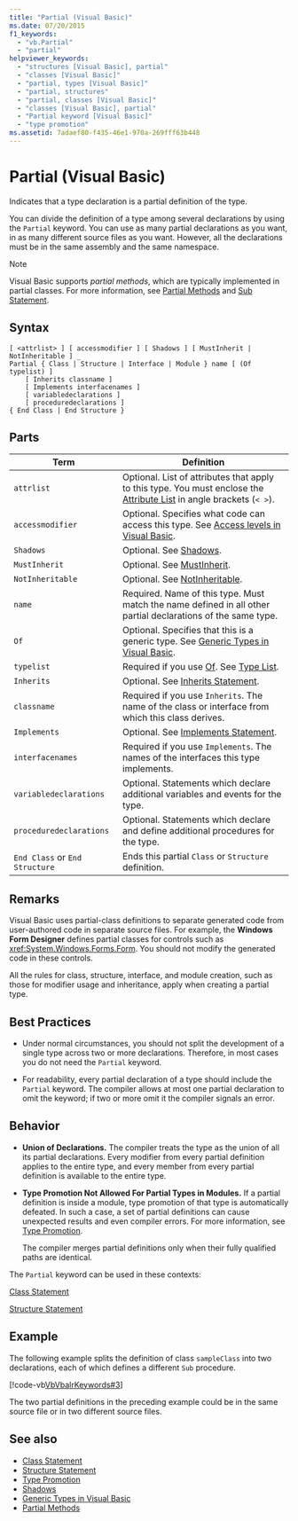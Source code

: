 ```yaml
---
title: "Partial (Visual Basic)"
ms.date: 07/20/2015
f1_keywords: 
  - "vb.Partial"
  - "partial"
helpviewer_keywords: 
  - "structures [Visual Basic], partial"
  - "classes [Visual Basic]"
  - "partial, types [Visual Basic]"
  - "partial, structures"
  - "partial, classes [Visual Basic]"
  - "classes [Visual Basic], partial"
  - "Partial keyword [Visual Basic]"
  - "type promotion"
ms.assetid: 7adaef80-f435-46e1-970a-269fff63b448
---
```

# Partial (Visual Basic)
Indicates that a type declaration is a partial definition of the type.  
  
 You can divide the definition of a type among several declarations by using the `Partial` keyword. You can use as many partial declarations as you want, in as many different source files as you want. However, all the declarations must be in the same assembly and the same namespace.  
  
> [!NOTE]
> Visual Basic supports *partial methods*, which are typically implemented in partial classes. For more information, see [Partial Methods](../../../visual-basic/programming-guide/language-features/procedures/partial-methods.md) and [Sub Statement](../../../visual-basic/language-reference/statements/sub-statement.md).  
  
## Syntax  
  
```  
[ <attrlist> ] [ accessmodifier ] [ Shadows ] [ MustInherit | NotInheritable ] _  
Partial { Class | Structure | Interface | Module } name [ (Of typelist) ]  
    [ Inherits classname ]  
    [ Implements interfacenames ]  
    [ variabledeclarations ]  
    [ proceduredeclarations ]  
{ End Class | End Structure }  
```  
  
## Parts  
  
|Term|Definition|  
|---|---|  
|`attrlist`|Optional. List of attributes that apply to this type. You must enclose the [Attribute List](../../../visual-basic/language-reference/statements/attribute-list.md) in angle brackets (`< >`).|  
|`accessmodifier`|Optional. Specifies what code can access this type. See [Access levels in Visual Basic](../../../visual-basic/programming-guide/language-features/declared-elements/access-levels.md).|  
|`Shadows`|Optional. See [Shadows](../../../visual-basic/language-reference/modifiers/shadows.md).|  
|`MustInherit`|Optional. See [MustInherit](../../../visual-basic/language-reference/modifiers/mustinherit.md).|  
|`NotInheritable`|Optional. See [NotInheritable](../../../visual-basic/language-reference/modifiers/notinheritable.md).|  
|`name`|Required. Name of this type. Must match the name defined in all other partial declarations of the same type.|  
|`Of`|Optional. Specifies that this is a generic type. See [Generic Types in Visual Basic](../../../visual-basic/programming-guide/language-features/data-types/generic-types.md).|  
|`typelist`|Required if you use [Of](../../../visual-basic/language-reference/statements/of-clause.md). See [Type List](../../../visual-basic/language-reference/statements/type-list.md).|  
|`Inherits`|Optional. See [Inherits Statement](../../../visual-basic/language-reference/statements/inherits-statement.md).|  
|`classname`|Required if you use `Inherits`. The name of the class or interface from which this class derives.|  
|`Implements`|Optional. See [Implements Statement](../../../visual-basic/language-reference/statements/implements-statement.md).|  
|`interfacenames`|Required if you use `Implements`. The names of the interfaces this type implements.|  
|`variabledeclarations`|Optional. Statements which declare additional variables and events for the type.|  
|`proceduredeclarations`|Optional. Statements which declare and define additional procedures for the type.|  
|`End Class` or `End Structure`|Ends this partial `Class` or `Structure` definition.|  
  
## Remarks  
 Visual Basic uses partial-class definitions to separate generated code from user-authored code in separate source files. For example, the **Windows Form Designer** defines partial classes for controls such as <xref:System.Windows.Forms.Form>. You should not modify the generated code in these controls.  
  
 All the rules for class, structure, interface, and module creation, such as those for modifier usage and inheritance, apply when creating a partial type.  
  
## Best Practices  
  
- Under normal circumstances, you should not split the development of a single type across two or more declarations. Therefore, in most cases you do not need the `Partial` keyword.  
  
- For readability, every partial declaration of a type should include the `Partial` keyword. The compiler allows at most one partial declaration to omit the keyword; if two or more omit it the compiler signals an error.  
  
## Behavior  
  
- **Union of Declarations.** The compiler treats the type as the union of all its partial declarations. Every modifier from every partial definition applies to the entire type, and every member from every partial definition is available to the entire type.  
  
- **Type Promotion Not Allowed For Partial Types in Modules.** If a partial definition is inside a module, type promotion of that type is automatically defeated. In such a case, a set of partial definitions can cause unexpected results and even compiler errors. For more information, see [Type Promotion](../../../visual-basic/programming-guide/language-features/declared-elements/type-promotion.md).  
  
     The compiler merges partial definitions only when their fully qualified paths are identical.  
  
 The `Partial` keyword can be used in these contexts:  
  
 [Class Statement](../../../visual-basic/language-reference/statements/class-statement.md)  
  
 [Structure Statement](../../../visual-basic/language-reference/statements/structure-statement.md)  
  
## Example  
 The following example splits the definition of class `sampleClass` into two declarations, each of which defines a different `Sub` procedure.  
  
 [!code-vb[VbVbalrKeywords#3](~/samples/snippets/visualbasic/VS_Snippets_VBCSharp/VbVbalrKeywords/VB/Class1.vb#3)]  
  
 The two partial definitions in the preceding example could be in the same source file or in two different source files.  
  
## See also

- [Class Statement](../../../visual-basic/language-reference/statements/class-statement.md)
- [Structure Statement](../../../visual-basic/language-reference/statements/structure-statement.md)
- [Type Promotion](../../../visual-basic/programming-guide/language-features/declared-elements/type-promotion.md)
- [Shadows](../../../visual-basic/language-reference/modifiers/shadows.md)
- [Generic Types in Visual Basic](../../../visual-basic/programming-guide/language-features/data-types/generic-types.md)
- [Partial Methods](../../../visual-basic/programming-guide/language-features/procedures/partial-methods.md)
